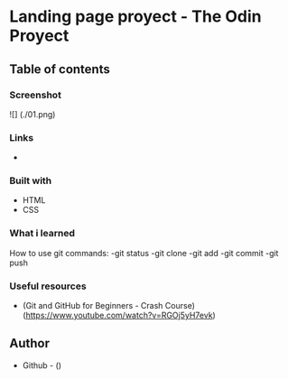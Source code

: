 # Landing page proyect - The Odin Proyect

## Table of contents

### Screenshot

![] (./01.png)

### Links
-
### Built with

- HTML
- CSS

### What i learned

 How to use git commands: 
-git status
-git clone 
-git add
-git commit
-git push



### Useful resources

- (Git and GitHub for Beginners - Crash Course) (https://www.youtube.com/watch?v=RGOj5yH7evk)

## Author

- Github - ()




